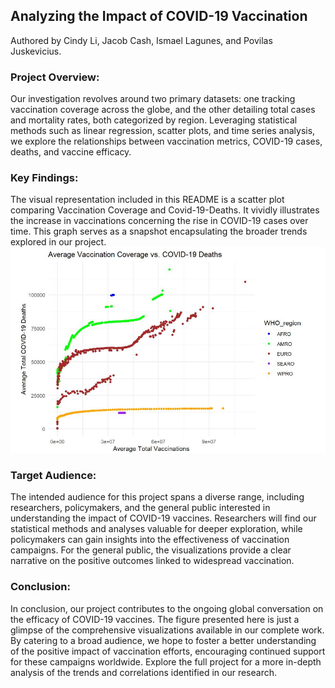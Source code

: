 ## Analyzing the Impact of COVID-19 Vaccination

Authored by Cindy Li, Jacob Cash, Ismael Lagunes, and Povilas Juskevicius.

### Project Overview:
Our investigation revolves around two primary datasets: one tracking vaccination coverage across the globe, and the other detailing total cases and mortality rates, both categorized by region. Leveraging statistical methods such as linear regression, scatter plots, and time series analysis, we explore the relationships between vaccination metrics, COVID-19 cases, deaths, and vaccine efficacy.

### Key Findings:
The visual representation included in this README is a scatter plot comparing Vaccination Coverage and Covid-19-Deaths. It vividly illustrates the increase in vaccinations concerning the rise in COVID-19 cases over time. This graph serves as a snapshot encapsulating the broader trends explored in our project.
![](https://github.com/cli202/Info201-AC-4/blob/main/Vaccination%20Coverage%20Covid%20Death.JPG)

### Target Audience:
The intended audience for this project spans a diverse range, including researchers, policymakers, and the general public interested in understanding the impact of COVID-19 vaccines. Researchers will find our statistical methods and analyses valuable for deeper exploration, while policymakers can gain insights into the effectiveness of vaccination campaigns. For the general public, the visualizations provide a clear narrative on the positive outcomes linked to widespread vaccination.

### Conclusion:
In conclusion, our project contributes to the ongoing global conversation on the efficacy of COVID-19 vaccines. The figure presented here is just a glimpse of the comprehensive visualizations available in our complete work. By catering to a broad audience, we hope to foster a better understanding of the positive impact of vaccination efforts, encouraging continued support for these campaigns worldwide. Explore the full project for a more in-depth analysis of the trends and correlations identified in our research.
